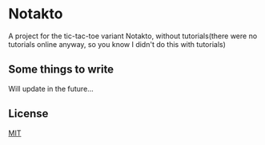 # Notakto
A project for the tic-tac-toe variant Notakto, without tutorials(there were no tutorials online anyway, so you know I didn't do this with tutorials)

## Some things to write
Will update in the future...

## License
[MIT](https://choosealicense.com/licenses/mit/)
